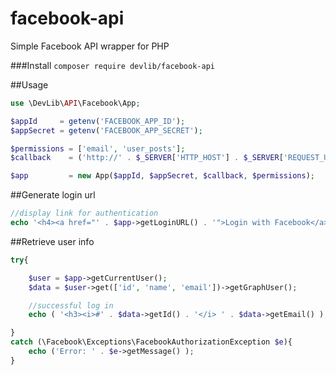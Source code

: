 # facebook-api
Simple Facebook API wrapper for PHP

###Install
`composer require devlib/facebook-api`

##Usage
```php
use \DevLib\API\Facebook\App;

$appId     = getenv('FACEBOOK_APP_ID');
$appSecret = getenv('FACEBOOK_APP_SECRET');

$permissions = ['email', 'user_posts'];
$callback    = ('http://' . $_SERVER['HTTP_HOST'] . $_SERVER['REQUEST_URI'] . '?callback=1');

$app         = new App($appId, $appSecret, $callback, $permissions);
```

##Generate login url
```php
//display link for authentication
echo '<h4><a href="' . $app->getLoginURL() . '">Login with Facebook</a></h4>';
```

##Retrieve user info
```php
try{

    $user = $app->getCurrentUser();
    $data = $user->get(['id', 'name', 'email'])->getGraphUser();

    //successful log in
    echo ( '<h3><i>#' . $data->getId() . '</i> ' . $data->getEmail() );

}
catch (\Facebook\Exceptions\FacebookAuthorizationException $e){
    echo ('Error: ' . $e->getMessage() );
}
```

